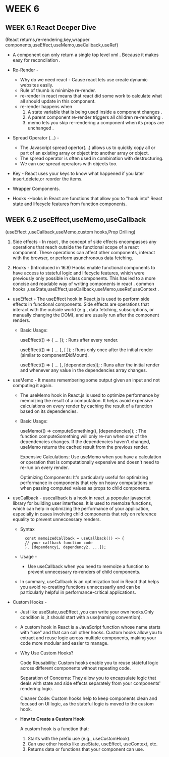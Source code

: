 # WEEK 6

## WEEK 6.1 React Deeper Dive
(React returns,re-rendering,key,wrapper components,useEffect,useMemo,useCallback,useRef)

- A component can only return a single top level xml . Because it makes easy for reconcliation .

- Re-Render -
  -  Why do we need react - Cause react lets use create dynamic websites easily.
    - Rule of thumb is minimize re-render.
  - re-render in  react means that react did some work to calculate what all should update in this component. 
  - re-render happens when 
      1. A state variable that is being used inside a component changes .
      2. A parent component re-render triggers all children re-rendering .
      3. memo lets you skip re-rendering a component when its props are unchanged .

- Spread Operator (...) -
  - The Javascript spread opertor(...) allows us to quickly copy all or part of an existing array or object into another array or object.
  - The spread operator is often used in combination with destructuring.
  - We can use spread operators with objects too.

- Key
        - React uses your keys to know what happened if you later insert,delete,or reorder the items.

- Wrapper Components.
        
- Hooks 
        -Hooks in React are functions that allow you to "hook into" React state and lifecycle features from function components.

## WEEK 6.2 useEffect,useMemo,useCallback
(useEffect ,useCallback,useMemo,custom hooks,Prop Drilling)

1. Side effects -
               In react , the concept of side effects encompasses any operations that reach outside the functional scope of a react component. These operations can affect other components, interact with the browser, or perform asunchronous data fetching.

2. Hooks -      (Introduced in 16.8)
               Hooks enable functional components to have access to stateful logic and lifecycle features, which were previously only possible in class components. This has led to a more concise and readable way of writing components in react . 
                common hooks ,useState,useEffect,useCallback,useMemo,useRef,useContext .

- useEffect - 
The useEffect hook in React.js is used to perform side effects in functional components. Side effects are operations that interact with the outside world (e.g., data fetching, subscriptions, or manually changing the DOM), and are usually run after the component renders.

  - Basic Usage:

    useEffect(() => { ... }); : Runs after every render.

    useEffect(() => { ... }, [ ]); : Runs only once after the initial render (similar to componentDidMount).

    useEffect(() => { ... }, [dependencies]); : Runs after the initial render and whenever any value in the dependencies array changes.

- useMemo - It means remembering some output given an input and not computing it again.

    - The useMemo hook in React.js is used to optimize performance by memoizing the result of a computation. It helps avoid expensive calculations on every render by caching the result of a function based on its dependencies.

    - Basic Usage:

      useMemo(() => computeSomething(), [dependencies]); : The function computeSomething will only re-run when one of the dependencies changes. If the dependencies haven't changed, useMemo returns the cached result from the previous render.

      Expensive Calculations: Use useMemo when you have a calculation or operation that is computationally expensive and doesn't need to re-run on every render.

      Optimizing Components: It's particularly useful for optimizing performance in components that rely on heavy computations or when passing computed values as props to child components.

- useCallback -
      usecallback is a hook in react ,a popoular javascript library for building user interfaces. It is used to memoize functions, which can help in optimizing the performance of your application, especially in cases involving child components that rely on reference equality to prevent unneccessary renders.

  - Syntax

          const memoizedCallback = useCallback(() => {
          // your callback function code
          }, [dependency1, dependency2, ...]);

  - Usage -
    - Use useCallback when you need to memoize a function to prevent unnecessary re-renders of child components.

  - In summary, useCallback is an optimization tool in React that helps you avoid re-creating functions unnecessarily and can be particularly helpful in performance-critical applications.

- Custom Hooks -

    - Just like useState,useEffect ,you can write your own hooks.Only condition is ,it should start with a use(naming convention). 

    - A custom hook in React is a JavaScript function whose name starts with "use" and that can call other hooks. Custom hooks allow you to extract and reuse logic across multiple components, making your code more modular and easier to manage.

  - Why Use Custom Hooks?

    Code Reusability: Custom hooks enable you to reuse stateful logic across different components without repeating code.

    Separation of Concerns: They allow you to encapsulate logic that deals with state and side effects separately from your components' rendering logic.

    Cleaner Code: Custom hooks help to keep components clean and focused on UI logic, as the stateful logic is moved to the custom hook.

  - <b>How to Create a Custom Hook</b>

    A custom hook is a function that:

    1. Starts with the prefix use (e.g., useCustomHook).
    2. Can use other hooks like useState, useEffect, useContext, etc.
    3. Returns data or functions that your component can use.
